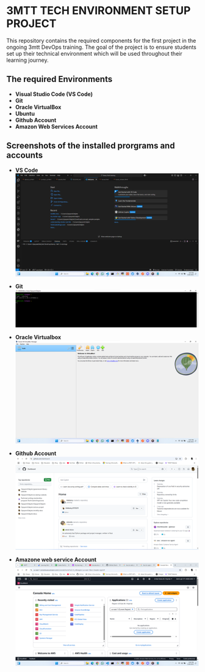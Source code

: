 # 3MTT TECH ENVIRONMENT SETUP PROJECT

This repository contains the required components for the first project in the ongoing 3mtt DevOps training. The goal of the project is to ensure students set up their technical environment which will be used throughout their learning journey.

## The required Environments 

*  **Visual Studio Code (VS Code)**
*  **Git**
*  **Oracle VirtualBox**
*  **Ubuntu**
*  **Github Account**
*  **Amazon Web Services Account**

## Screenshots of the installed prorgrams and accounts

* **VS Code**
  ![VS Code Set up](vs-code.png)

* **Git**
  ![Git set up](Git.png)

* **Oracle Virtualbox**
  ![Virtualbox setup](Oracle-virtualbox.png)

* **Github Account**
  ![Github homepage](github-homepage.png)

* **Amazone web service Account**
  ![AWS console](aws-account-setup.png)

